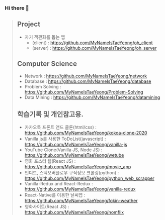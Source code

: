### Hi there 👋

<!--
**MyNameIsTaeYeong/MyNameIsTaeYeong** is a ✨ _special_ ✨ repository because its `README.md` (this file) appears on your GitHub profile.

Here are some ideas to get you started:

- 🔭 I’m currently working on ...
- 🌱 I’m currently learning ...
- 👯 I’m looking to collaborate on ...
- 🤔 I’m looking for help with ...
- 💬 Ask me about ...
- 📫 How to reach me: ...
- 😄 Pronouns: ...
- ⚡ Fun fact: ...
-->
> ## Project
>
> - 자기 객관화를 돕는 앱
>   - (client) : https://github.com/MyNameIsTaeYeong/oh_client
>   - (server) : https://github.com/MyNameIsTaeYeong/oh_server
> 
> ## Computer Science
>
> - Network : https://github.com/MyNameIsTaeYeong/network
> - Database : https://github.com/MyNameIsTaeYeong/database
> - Problem Solving : https://github.com/MyNameIsTaeYeong/Problem-Solving
> - Data Mining : https://github.com/MyNameIsTaeYeong/datamining
>
> ## 학습기록 및 개인참고용.
>
> - 카카오톡 프론트 앤드 클론(html/css) : https://github.com/MyNameIsTaeYeong/kokoa-clone-2020
> - Vanilla js를 사용한 ToDoList(javascript) : https://github.com/MyNameIsTaeYeong/vanilla-js
> - YouTube Clone(Vanilla JS, Node JS) : https://github.com/MyNameIsTaeYeong/wetube
> - 영화 포스터 웹(React JS) : https://github.com/MyNameIsTaeYeong/movie_app
> - 인디드, 스택오버플로우 구직정보 크롤링(python) : https://github.com/MyNameIsTaeYeong/python_web_scrapper
> - Vanilla-Redux and React-Redux : https://github.com/MyNameIsTaeYeong/vanilla-redux
> - React-Native를 이용한 날씨앱 : https://github.com/MyNameIsTaeYeong/fokin-weather
> - 영화사이트(React JS) : https://github.com/MyNameIsTaeYeong/nomflix
